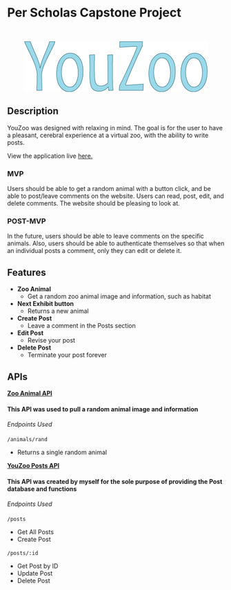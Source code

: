# Per Scholas Capstone Project
<br>
<p align="center">
  <img src="./src/Images/youzoo.png" alt="YouZoo logo" />
</p>



## Description

YouZoo was designed with relaxing in mind. The goal is for the user to have a pleasant, cerebral experience at a virtual zoo, with the ability to write posts.

View the application live [here.](https://youzoo.netlify.app/)

### MVP

Users should be able to get a random animal with a button click, and be able to post/leave comments on the website. Users can read, post, edit, and delete comments. The website should be pleasing to look at.

###  POST-MVP

In the future, users should be able to leave comments on the specific animals. Also, users should be able to authenticate themselves so that when an individual posts a comment, only they can edit or delete it.

## Features

- **Zoo Animal**
  - Get a random zoo animal image and information, such as habitat
- **Next Exhibit button**
  - Returns a new animal
- **Create Post**
  - Leave a comment in the Posts section
- **Edit Post**
  - Revise your post
- **Delete Post**
  - Terminate your post forever

## APIs

<b><a href="https://zoo-animal-api.herokuapp.com">Zoo Animal API</a></b>

#### This API was used to pull a random animal image and information

*Endpoints Used*\
<br>
`/animals/rand`  
- Returns a single random animal

<b><a href="https://youzoo-posts.herokuapp.com/api">YouZoo Posts API</a></b>

#### This API was created by myself for the sole purpose of providing the Post database and functions

*Endpoints Used*\
<br>
`/posts`
- Get All Posts
- Create Post

`/posts/:id`
- Get Post by ID
- Update Post
- Delete Post
